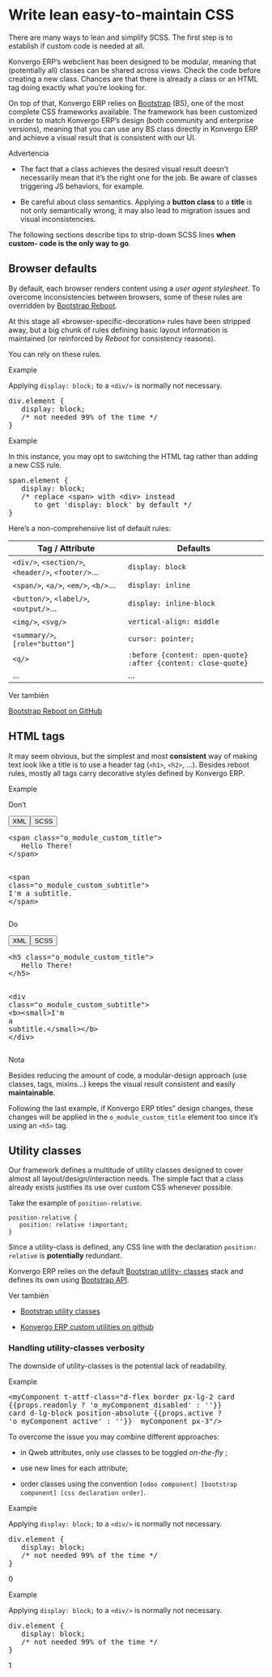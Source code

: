 # Write lean easy-to-maintain CSS

There are many ways to lean and simplify SCSS. The first step is to establish
if custom code is needed at all.

Konvergo ERP’s webclient has been designed to be modular, meaning that (potentially
all) classes can be shared across views. Check the code before creating a new
class. Chances are that there is already a class or an HTML tag doing exactly
what you’re looking for.

On top of that, Konvergo ERP relies on
[Bootstrap](https://getbootstrap.com/docs/5.1/getting-started/introduction/)
(BS), one of the most complete CSS frameworks available. The framework has
been customized in order to match Konvergo ERP’s design (both community and enterprise
versions), meaning that you can use any BS class directly in Konvergo ERP and achieve
a visual result that is consistent with our UI.

<div class="alert alert-warning">
<p class="alert-title">
Advertencia</p><ul>
<li><p>The fact that a class achieves the desired visual result doesn’t necessarily mean that it’s the
right one for the job. Be aware of classes triggering JS behaviors, for example.</p></li>
<li><p>Be careful about class semantics. Applying a <b>button class</b> to a <b>title</b> is not only
semantically wrong, it may also lead to migration issues and visual inconsistencies.</p></li>
</ul>
</div>

The following sections describe tips to strip-down SCSS lines **when custom-
code is the only way to go**.

## Browser defaults

By default, each browser renders content using a _user agent stylesheet_. To
overcome inconsistencies between browsers, some of these rules are overridden
by [Bootstrap Reboot](https://getbootstrap.com/docs/5.1/content/reboot/).

At this stage all «browser-specific-decoration» rules have been stripped away,
but a big chunk of rules defining basic layout information is maintained (or
reinforced by _Reboot_ for consistency reasons).

You can rely on these rules.

<div class="alert alert-success">
<p class="alert-title">
Example</p><p>Applying <code>display: block;</code> to a <code>&lt;div/&gt;</code> is normally not necessary.</p>
<div class="highlight-css notranslate"><div class="highlight"><pre><span></span><span class="nt">div</span><span class="p">.</span><span class="nc">element</span> <span class="p">{</span>
   <span class="k">display</span><span class="p">:</span> <span class="kc">block</span><span class="p">;</span>
   <span class="c">/* not needed 99% of the time */</span>
<span class="p">}</span>
</pre></div>
</div>
</div> <div class="alert alert-success">
<p class="alert-title">
Example</p><p>In this instance, you may opt to switching the HTML tag rather than adding a new CSS rule.</p>
<div class="highlight-css notranslate"><div class="highlight"><pre><span></span><span class="nt">span</span><span class="p">.</span><span class="nc">element</span> <span class="p">{</span>
   <span class="k">display</span><span class="p">:</span> <span class="kc">block</span><span class="p">;</span>
   <span class="c">/* replace &lt;span&gt; with &lt;div&gt; instead</span>
<span class="c">      to get 'display: block' by default */</span>
<span class="p">}</span>
</pre></div>
</div>
</div>

Here’s a non-comprehensive list of default rules:

Tag / Attribute | Defaults  
---|---  
`<div/>`, `<section/>`, `<header/>`, `<footer/>`… | `display: block`  
`<span/>`, `<a/>`, `<em/>`, `<b/>`… | `display: inline`  
`<button/>`, `<label/>`, `<output/>`… | `display: inline-block`  
`<img/>`, `<svg/>` | `vertical-align: middle`  
`<summary/>`, `[role="button"]` | `cursor: pointer;`  
`<q/>` |  `:before {content: open-quote}` `:after {content: close-quote}`  
… | …  
<div class="alert alert-secondary">
<p class="alert-title">
Ver también</p><p><a href="https://github.com/twbs/bootstrap/blob/1a6fdfae6b/scss/_reboot.scss">Bootstrap Reboot on GitHub</a></p>
</div>

## HTML tags

It may seem obvious, but the simplest and most **consistent** way of making
text look like a title is to use a header tag (`<h1>`, `<h2>`, …). Besides
reboot rules, mostly all tags carry decorative styles defined by Konvergo ERP.

<div class="bg-light alert alert-success">
<p class="alert-title">
Example</p><div class="alert alert-danger docutils container">
<p>Don’t</p>
<div class="sphinx-tabs docutils container">
<div aria-label="Tabbed content" role="tablist"><button aria-controls="panel-0-WE1M" aria-selected="true" class="sphinx-tabs-tab code-tab group-tab" id="tab-0-WE1M" name="WE1M" role="tab" tabindex="0">XML</button><button aria-controls="panel-0-U0NTUw==" aria-selected="false" class="sphinx-tabs-tab code-tab group-tab" id="tab-0-U0NTUw==" name="U0NTUw==" role="tab" tabindex="-1">SCSS</button></div><div aria-labelledby="tab-0-WE1M" class="sphinx-tabs-panel code-tab group-tab" id="panel-0-WE1M" name="WE1M" role="tabpanel" tabindex="0"><div class="highlight-html notranslate"><div class="highlight"><pre><span></span><span class="p">&lt;</span><span class="nt">span</span> <span class="na">class</span><span class="o">=</span><span class="s">"o_module_custom_title"</span><span class="p">&gt;</span>
   Hello There!
<span class="p">&lt;/</span><span class="nt">span</span><span class="p">&gt;</span>

<span class="p">&lt;</span><span class="nt">span</span> <span class="na">class</span><span class="o">=</span><span class="s">"o_module_custom_subtitle"</span><span class="p">&gt;</span>
   I'm a subtitle.
<span class="p">&lt;/</span><span class="nt">span</span><span class="p">&gt;</span>
</pre></div>
</div>
</div><div aria-labelledby="tab-0-U0NTUw==" class="sphinx-tabs-panel code-tab group-tab" hidden="true" id="panel-0-U0NTUw==" name="U0NTUw==" role="tabpanel" tabindex="0"><div class="highlight-css notranslate"><div class="highlight"><pre><span></span><span class="p">.</span><span class="nc">o_module_custom_title</span> <span class="p">{</span>
   <span class="k">display</span><span class="p">:</span> <span class="kc">block</span><span class="p">;</span>
   <span class="k">font-size</span><span class="p">:</span> <span class="mi">120</span><span class="kt">%</span><span class="p">;</span>
   <span class="k">font-weight</span><span class="p">:</span> <span class="kc">bold</span><span class="p">;</span>
   <span class="k">animation</span><span class="p">:</span> <span class="mi">1</span><span class="kt">s</span> <span class="kc">linear</span> <span class="mi">1</span><span class="kt">s</span> <span class="n">mycustomAnimation</span><span class="p">;</span>
<span class="p">}</span>

<span class="p">.</span><span class="nc">o_module_custom_subtitle</span> <span class="p">{</span>
   <span class="k">display</span><span class="p">:</span> <span class="kc">block</span><span class="p">;</span>
   <span class="k">font-size</span><span class="p">:</span> <span class="mi">12</span><span class="kt">px</span><span class="p">;</span>
   <span class="k">font-weight</span><span class="p">:</span> <span class="kc">bold</span><span class="p">;</span>
   <span class="k">animation</span><span class="p">:</span> <span class="mi">2</span><span class="kt">s</span> <span class="kc">linear</span> <span class="mi">1</span><span class="kt">s</span> <span class="n">mycustomAnimation</span><span class="p">;</span>
<span class="p">}</span>
</pre></div>
</div>
</div></div>
</div>
<div class="alert alert-success docutils container">
<p>Do</p>
<div class="sphinx-tabs docutils container">
<div aria-label="Tabbed content" role="tablist"><button aria-controls="panel-1-WE1M" aria-selected="true" class="sphinx-tabs-tab code-tab group-tab" id="tab-1-WE1M" name="WE1M" role="tab" tabindex="0">XML</button><button aria-controls="panel-1-U0NTUw==" aria-selected="false" class="sphinx-tabs-tab code-tab group-tab" id="tab-1-U0NTUw==" name="U0NTUw==" role="tab" tabindex="-1">SCSS</button></div><div aria-labelledby="tab-1-WE1M" class="sphinx-tabs-panel code-tab group-tab" id="panel-1-WE1M" name="WE1M" role="tabpanel" tabindex="0"><div class="highlight-html notranslate"><div class="highlight"><pre><span></span><span class="p">&lt;</span><span class="nt">h5</span> <span class="na">class</span><span class="o">=</span><span class="s">"o_module_custom_title"</span><span class="p">&gt;</span>
   Hello There!
<span class="p">&lt;/</span><span class="nt">h5</span><span class="p">&gt;</span>

<span class="p">&lt;</span><span class="nt">div</span> <span class="na">class</span><span class="o">=</span><span class="s">"o_module_custom_subtitle"</span><span class="p">&gt;</span>
   <span class="p">&lt;</span><span class="nt">b</span><span class="p">&gt;&lt;</span><span class="nt">small</span><span class="p">&gt;</span>I'm a subtitle.<span class="p">&lt;/</span><span class="nt">small</span><span class="p">&gt;&lt;/</span><span class="nt">b</span><span class="p">&gt;</span>
<span class="p">&lt;/</span><span class="nt">div</span><span class="p">&gt;</span>
</pre></div>
</div>
</div><div aria-labelledby="tab-1-U0NTUw==" class="sphinx-tabs-panel code-tab group-tab" hidden="true" id="panel-1-U0NTUw==" name="U0NTUw==" role="tabpanel" tabindex="0"><div class="highlight-css notranslate"><div class="highlight"><pre><span></span><span class="p">.</span><span class="nc">o_module_custom_title</span> <span class="p">{</span>
   <span class="k">animation</span><span class="p">:</span> <span class="mi">1</span><span class="kt">s</span> <span class="kc">linear</span> <span class="mi">1</span><span class="kt">s</span> <span class="n">mycustomAnimation</span><span class="p">;</span>
<span class="p">}</span>

<span class="p">.</span><span class="nc">o_module_custom_subtitle</span> <span class="p">{</span>
   <span class="k">animation</span><span class="p">:</span> <span class="mi">2</span><span class="kt">s</span> <span class="kc">linear</span> <span class="mi">1</span><span class="kt">s</span> <span class="n">mycustomAnimation</span><span class="p">;</span>
<span class="p">}</span>
</pre></div>
</div>
</div></div>
</div>
</div> <div class="alert alert-primary">
<p class="alert-title">
Nota</p><p>Besides reducing the amount of code, a modular-design approach (use classes, tags, mixins…)
keeps the visual result consistent and easily <b>maintainable</b>.</p>
<p>Following the last example, if Konvergo ERP titles” design changes, these changes will be applied in the
<code>o_module_custom_title</code> element too since it’s using an <code>&lt;h5&gt;</code> tag.</p>
</div>

## Utility classes

Our framework defines a multitude of utility classes designed to cover almost
all layout/design/interaction needs. The simple fact that a class already
exists justifies its use over custom CSS whenever possible.

Take the example of `position-relative`.

    
    
    position-relative {
       position: relative !important;
    }
    

Since a utility-class is defined, any CSS line with the declaration `position:
relative` is **potentially** redundant.

Konvergo ERP relies on the default [Bootstrap utility-
classes](https://getbootstrap.com/docs/5.1/utilities/background/) stack and
defines its own using [Bootstrap
API](https://getbootstrap.com/docs/5.1/utilities/api/).

<div class="alert alert-secondary">
<p class="alert-title">
Ver también</p><ul>
<li><p><a href="https://getbootstrap.com/docs/5.1/utilities/api/">Bootstrap utility classes</a></p></li>
<li><p><a href="https://github.com/odoo/odoo/blob/16.0/addons/web/static/src/scss/utilities_custom.scss">Konvergo ERP custom utilities on github</a></p></li>
</ul>
</div>

### Handling utility-classes verbosity

The downside of utility-classes is the potential lack of readability.

<div class="alert alert-success">
<p class="alert-title">
Example</p><div class="highlight-html notranslate"><div class="highlight"><pre><span></span><span class="p">&lt;</span><span class="nt">myComponent</span> <span class="na">t-attf-class</span><span class="o">=</span><span class="s">"d-flex border px-lg-2 card</span>
<span class="s">{{props.readonly ? 'o_myComponent_disabled' : ''}}</span>
<span class="s">card d-lg-block position-absolute {{props.active ?</span>
<span class="s">'o_myComponent_active' : ''}}  myComponent px-3"</span><span class="p">/&gt;</span>
</pre></div>
</div>
</div>

To overcome the issue you may combine different approaches:

  * in Qweb attributes, only use classes to be toggled _on-the-fly_ ;

  * use new lines for each attribute;

  * order classes using the convention `[odoo component] [bootstrap component] [css declaration order]`.

<div class="alert alert-success">
<p class="alert-title">
Example</p><p>Applying <code>display: block;</code> to a <code>&lt;div/&gt;</code> is normally not necessary.</p>
<div class="highlight-css notranslate"><div class="highlight"><pre><span></span><span class="nt">div</span><span class="p">.</span><span class="nc">element</span> <span class="p">{</span>
   <span class="k">display</span><span class="p">:</span> <span class="kc">block</span><span class="p">;</span>
   <span class="c">/* not needed 99% of the time */</span>
<span class="p">}</span>
</pre></div>
</div>
</div>0 <div class="alert alert-success">
<p class="alert-title">
Example</p><p>Applying <code>display: block;</code> to a <code>&lt;div/&gt;</code> is normally not necessary.</p>
<div class="highlight-css notranslate"><div class="highlight"><pre><span></span><span class="nt">div</span><span class="p">.</span><span class="nc">element</span> <span class="p">{</span>
   <span class="k">display</span><span class="p">:</span> <span class="kc">block</span><span class="p">;</span>
   <span class="c">/* not needed 99% of the time */</span>
<span class="p">}</span>
</pre></div>
</div>
</div>1

